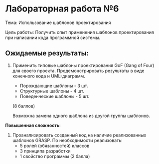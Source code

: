 # Лабораторная работа №6
Тема: Использование шаблонов проектирования

Цель работы: Получить опыт применения шаблонов проектирования при написании кода программной системы.

## Ожидаемые результаты:
1. Применить типовые шаблоны проектирования GoF (Gang of Four) для своего проекта. Продемонстрировать результаты в виде конечного кода и UML-диаграмм.
    - Порождающие шаблоны - 3 шт.
    - Структурные шаблоны - 4 шт.
    - Поведенческие шаблоны - 5 шт.
      
    (8 баллов)
   
    Возможна замена одного шаблона из другой группы шаблонов. 

**Повышенная сложность**:
1. Проанализировать созданный код на наличие реализованных шаблонов GRASP. По необходимости реализовать:
    - 5 ролей (обязанностей) классов
    - 3 принципа разработки
    - 1 свойство программы
  	(2 балла)


